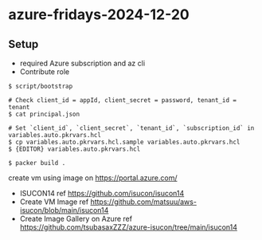 # azure-fridays-2024-12-20

## Setup

* required Azure subscription and az cli
* Contribute role

```console
$ script/bootstrap

# Check client_id = appId, client_secret = password, tenant_id = tenant
$ cat principal.json

# Set `client_id`, `client_secret`, `tenant_id`, `subscription_id` in variables.auto.pkrvars.hcl
$ cp variables.auto.pkrvars.hcl.sample variables.auto.pkrvars.hcl
$ {EDITOR} variables.auto.pkrvars.hcl

$ packer build .
```

create vm using image on https://portal.azure.com/

* ISUCON14 ref https://github.com/isucon/isucon14
* Create VM Image ref https://github.com/matsuu/aws-isucon/blob/main/isucon14
* Create Image Gallery on Azure ref https://github.com/tsubasaxZZZ/azure-isucon/tree/main/isucon14
